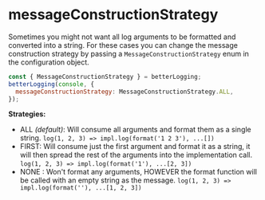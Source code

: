 # messageConstructionStrategy

Sometimes you might not want all log arguments to be formatted and converted into a string. For these cases you can change the message construction strategy by passing a `MessageConstructionStrategy` enum in the configuration object.

```javascript
const { MessageConstructionStrategy } = betterLogging;
betterLogging(console, {
  messageConstructionStrategy: MessageConstructionStrategy.ALL,
});
```

**Strategies:**

* ALL _\(default\)_: Will consume all arguments and format them as a single string.   `log(1, 2, 3) => impl.log(format('1 2 3'), ...[])`
* FIRST: Will consume just the first argument and format it as a string, it will then spread the rest of the arguments into the implementation call.   `log(1, 2, 3) => impl.log(format('1'), ...[2, 3])`
* NONE : Won't format any arguments, HOWEVER the format function will be called with an empty string as the message.   `log(1, 2, 3) => impl.log(format(''), ...[1, 2, 3])`
